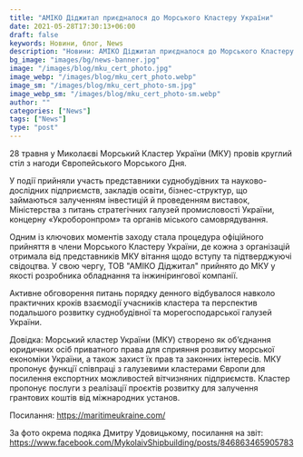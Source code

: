 ```yaml
---
title: "АМІКО Діджитал приєдналося до Морського Кластеру України"
date: 2021-05-28T17:30:13+06:00
draft: false
keywords: Новини, блог, News
description: "Новини: АМІКО Діджитал приєдналося до Морського Кластеру України"
bg_image: "images/bg/news-banner.jpg"
image: "/images/blog/mku_cert_photo.jpg"
image_webp: "/images/blog/mku_cert_photo.webp"
image_sm: "/images/blog/mku_cert_photo-sm.jpg"
image_webp_sm: "/images/blog/mku_cert_photo-sm.webp"
author: ""
categories: ["News"]
tags: ["News"]
type: "post"
---
```

28 травня у Миколаєві Морський Кластер України (МКУ) провів круглий стіл з нагоди Європейського Морського Дня. 

У події прийняли участь представники суднобудівних та науково-дослідних підприємств, закладів освіти, бізнес-структур, що займаються залученням інвестицій й проведенням виставок, Міністерства з питань стратегічних галузей промисловості України, концерну «Укроборонпром» та органів міського самоврядування. 

Одним із ключових моментів заходу стала процедура офіційного прийняття в члени Морського Кластеру України, де кожна з організацій отримала від представників МКУ вітання щодо вступу та підтверджуючі свідоцтва. У свою чергу, ТОВ "АМІКО Діджитал" прийнято до МКУ у якості розробника обладнання та інжинірингової компанії.

Активне обговорення питань порядку денного відбувалося навколо практичних кроків взаємодії учасників кластера та перспектив подальшого розвитку суднобудівної та морегосподарської галузей України. 

Довідка:
Морський кластер України (МКУ) створено як об’єднання юридичних осіб приватного права для сприяння розвитку морської економіки України, а також захист їх прав та законних інтересів.
МКУ пропонує функції співпраці з галузевими кластерами Європи для посилення експортних можливостей вітчизняних підприємств. Кластер пропонує послуги з реалізації проєктів розвитку для залучення грантових коштів від міжнародних установ.

Посилання: https://maritimeukraine.com/

За фото окрема подяка Дмитру Удовицькому, посилання на звіт: https://www.facebook.com/MykolaivShipbuilding/posts/846863465905783